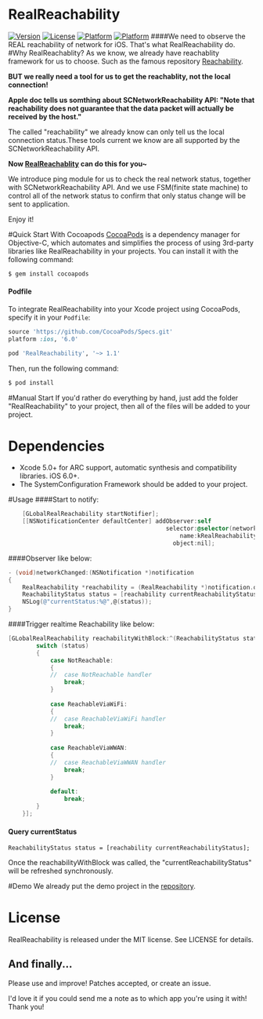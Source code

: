 # RealReachability
[![Version](https://img.shields.io/badge/pod-1.1-yellow.svg)](http://cocoadocs.org/docsets/RealReachability/1.1/)
[![License](https://img.shields.io/badge/License-MIT-blue.svg)](http://cocoadocs.org/docsets/RealReachability/1.1/)
[![Platform](https://img.shields.io/badge/Platform-iOS-orange.svg)](http://cocoadocs.org/docsets/RealReachability/1.1/)
[![Platform](https://img.shields.io/badge/Build-Passed-green.svg)](http://cocoadocs.org/docsets/RealReachability/1.1/)
####We need to observe the REAL reachability of network for iOS. That's what RealReachability do.
#Why RealReachablity?
As we know, we already have reachablity framework for us to choose. Such as the famous repository [Reachability](https://github.com/tonymillion/Reachability).

**BUT we really need a tool for us to get the reachablity, not the local connection!**

**Apple doc tells us somthing about SCNetworkReachability API:
"Note that reachability does not guarantee that the data packet will actually be received by the host."**

The called "reachability" we already know can only tell us the local connection status.These tools current we know are all supported by the SCNetworkReachability API.


**Now [RealReachablity](https://github.com/dustturtle/RealReachability) can do this for you~**

We introduce ping module for us to check the real network status, together with SCNetworkReachability API. And we use FSM(finite state machine) to control all of the network status to confirm that only status change will be sent to application.

Enjoy it!

#Quick Start With Cocoapods
[CocoaPods](http://cocoapods.org) is a dependency manager for Objective-C, which automates and simplifies the process of using 3rd-party libraries like RealReachability in your projects. You can install it with the following command:

```bash
$ gem install cocoapods
```

#### Podfile

To integrate RealReachability into your Xcode project using CocoaPods, specify it in your `Podfile`:

```ruby
source 'https://github.com/CocoaPods/Specs.git'
platform :ios, '6.0'

pod 'RealReachability', '~> 1.1'
```

Then, run the following command:

```bash
$ pod install
```

#Manual Start
If you'd rather do everything by hand, just add the folder "RealReachability" to your project, then all of the files will be added to your project.


# Dependencies

- Xcode 5.0+ for ARC support, automatic synthesis and compatibility
  libraries. iOS 6.0+.
- The SystemConfiguration Framework should be added to your project.

#Usage
####Start to notify:

```objective-c
    [GLobalRealReachability startNotifier];
    [[NSNotificationCenter defaultCenter] addObserver:self
                                             selector:@selector(networkChanged:)
                                                 name:kRealReachabilityChangedNotification
                                               object:nil];

```
####Observer like below:
```objective-c
- (void)networkChanged:(NSNotification *)notification
{
    RealReachability *reachability = (RealReachability *)notification.object;
    ReachabilityStatus status = [reachability currentReachabilityStatus];
    NSLog(@"currentStatus:%@",@(status));
}

```
####Trigger realtime Reachability like below:
```objective-c
[GLobalRealReachability reachabilityWithBlock:^(ReachabilityStatus status) {
        switch (status)
        {
            case NotReachable:
            {
            //  case NotReachable handler
                break;
            }
                
            case ReachableViaWiFi:
            {
            //  case ReachableViaWiFi handler
                break;
            }
                
            case ReachableViaWWAN:
            {
            //  case ReachableViaWWAN handler
                break;
            }
                
            default:
                break;
        }
    }];
```
#### Query currentStatus
```
ReachabilityStatus status = [reachability currentReachabilityStatus];
```

Once the reachabilityWithBlock was called, the "currentReachabilityStatus" will be refreshed synchronously.

#Demo
We already put the demo project in the [repository](https://github.com/dustturtle/RealReachability).

# License

RealReachability is released under the MIT license. See LICENSE for details.

## And finally...

Please use and improve! Patches accepted, or create an issue.

I'd love it if you could send me a note as to which app you're using it with! Thank you!

